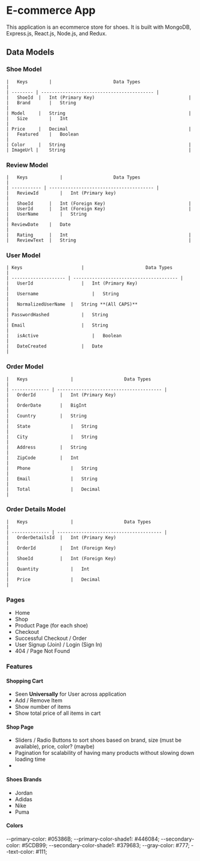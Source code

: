 # E-commerce App

This application is an ecommerce store for shoes. It is built with MongoDB, Express.js, React.js, Node.js, and Redux.

## Data Models

### Shoe Model

    |	Keys		|						Data Types						|
    | -------- | ------------------------------------------ |
    |	ShoeId	|	Int (Primary Key)									|
    |	Brand		|	String			 									|
    | Model		| 	String												|
    |	Size		|	Int													|
    | Price		| 	Decimal												|
    |	Featured	|	Boolean												|
    | Color		| 	String												|
    | ImageUrl |	String												|

### Review Model

    |	Keys			|					Data Types						|
    | ----------- | --------------------------------------- |
    |	ReviewId		|	Int (Primary key)								|
    |	ShoeId		|	Int (Foreign Key)								|
    |	UserId		|	Int (Foreign Key)								|
    |	UserName		|	String											|
    | ReviewDate	|	Date												|
    |	Rating		|	Int												|
    |	ReviewText	|	String											|

### User Model

    | Keys						|						Data Types					|
    | -------------------- | --------------------------------------- |
    |	UserId					|	Int (Primary Key)								|
    |	Username					|	String											|
    |	NormalizedUserName	|	String **(All CAPS)**						|
    | PasswordHashed			| 	String											|
    | Email						| 	String											|
    |	isActive					|	Boolean											|
    |	DateCreated				|	Date												|

### Order Model

    |	Keys				|					Data Types						|
    | -------------- | --------------------------------------- |
    |	OrderId			|	Int (Primary Key)								|
    |	OrderDate		|	BigInt											|
    |	Country			|	String											|
    |	State				|	String											|
    |	City				|	String			 								|
    |	Address			|	String											|
    |	ZipCode			|	Int												|
    |	Phone				|	String											|
    |	Email				|	String											|
    |	Total				|	Decimal											|

### Order Details Model

    |	Keys				|					Data Types						|
    | -------------- | --------------------------------------- |
    |	OrderDetailsId	|	Int (Primary Key)								|
    |	OrderId			|	Int (Foreign Key)								|
    |	ShoeId			|	Int (Foreign Key)								|
    |	Quantity			|	Int												|
    |	Price				|	Decimal											|

### Pages

-  Home
-  Shop
-  Product Page (for each shoe)
-  Checkout
-  Successful Checkout / Order
-  User Signup (Join) / Login (Sign In)
-  404 / Page Not Found

### Features

#### Shopping Cart

-  Seen **Universally** for User across application
-  Add / Remove Item
-  Show number of items
-  Show total price of all items in cart

#### Shop Page

-  Sliders / Radio Buttons to sort shoes based on brand, size (must be available), price, color? (maybe)
-  Pagination for scalability of having many products without slowing down loading time
-

#### Shoes Brands

-  Jordan
-  Adidas
-  Nike
-  Puma

#### Colors

--primary-color: #05386B;
--primary-color-shade1: #446084;
--secondary-color: #5CDB99;
--secondary-color-shade1: #379683;
--gray-color: #777;
--text-color: #111;

